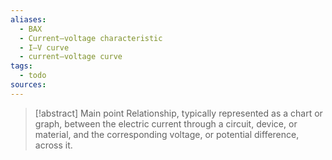 ```yaml
---
aliases:
  - ВАХ
  - Current–voltage characteristic
  - I–V curve
  - current–voltage curve
tags:
  - todo
sources:
---
```

> [!abstract] Main point
> Relationship, typically represented as a chart or graph, between the electric current through a circuit, device, or material, and the corresponding voltage, or potential difference, across it.


